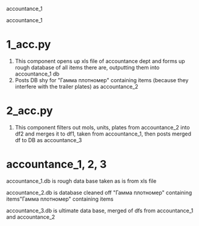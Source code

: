 accountance_1

accountance_1

# 1_acc.py

1. This component opens up xls file of accountance dept and forms up rough database of all items there are, outputting them into accountance_1 db
2. Posts DB shy for "Гамма плотномер" containing items (because they interfere with the trailer plates) as accountance_2

# 2_acc.py

1. This component filters out mols, units, plates from accountance_2 into df2 and merges it to df1, taken from accountance_1, then posts merged df to DB as accountance_3

# accountance_1, 2, 3

accountance_1.db is rough data base taken as is from xls file

accountance_2.db is database cleaned off "Гамма плотномер" containing items"Гамма плотномер" containing items

accountance_3.db is ultimate data base, merged of dfs from accountance_1 and accountance_2
